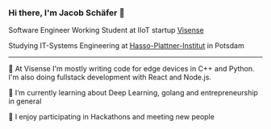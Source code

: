 ### Hi there, I'm Jacob Schäfer 👋

Software Engineer Working Student at IIoT startup [Visense](https://www.visense.io/)

Studying IT-Systems Engineering at [Hasso-Plattner-Institut](https://hpi.de/) in Potsdam

---

<!--
**jacob271/jacob271** is a ✨ _special_ ✨ repository because its `README.md` (this file) appears on your GitHub profile.
-->

🔭 At Visense I'm mostly writing code for edge devices in C++ and Python. I'm also doing fullstack development with React and Node.js.

🌱 I’m currently learning about Deep Learning, golang and entrepreneurship in general

🥳 I enjoy participating in Hackathons and meeting new people

<!--
- ⚡ Fun fact: My shoe size is 42
-->

